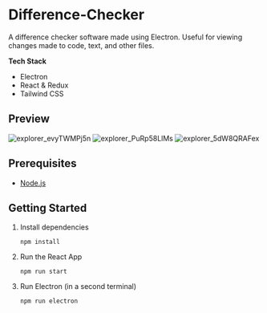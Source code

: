 # Difference-Checker

A difference checker software made using Electron. Useful for viewing changes made to code, text, and other files.

**Tech Stack**
- Electron
- React & Redux
- Tailwind CSS

## Preview

![explorer_evyTWMPj5n](https://github.com/user-attachments/assets/cfbc9302-cd14-4ca1-9484-2ec969718d84)
![explorer_PuRp58LlMs](https://github.com/user-attachments/assets/f1b15952-5b67-40dc-b325-65934d1cea80)
![explorer_5dW8QRAFex](https://github.com/user-attachments/assets/67df5946-5cd5-4359-9f74-27406d88e0b8)


## Prerequisites

- [Node.js](https://nodejs.org/en)

## Getting Started
   
1. Install dependencies
   
   ```
   npm install
   ```

2. Run the React App
   
   ```
   npm run start
   ```

3. Run Electron (in a second terminal)
   
   ```
   npm run electron
   ```
